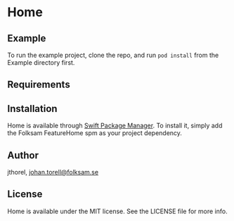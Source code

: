 # Home

## Example

To run the example project, clone the repo, and run `pod install` from the Example directory first.

## Requirements

## Installation

Home is available through [Swift Package Manager](https://www.swift.org/package-manager). To install it, simply add the Folksam FeatureHome spm as your project dependency.

## Author

jthorel, johan.torell@folksam.se

## License

Home is available under the MIT license. See the LICENSE file for more info.
